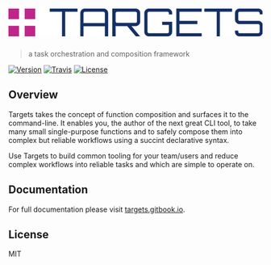 # ![Targets](targets-logo.png?raw=true "Targets")

> a task orchestration and composition framework

[![Version](https://img.shields.io/npm/v/targets.svg)]() [![Travis](https://img.shields.io/travis/machellerogden/targets.svg)]() [![License](https://img.shields.io/npm/l/targets.svg)]()

## Overview

Targets takes the concept of function composition and surfaces it to the command-line. It enables you, the author of the next great CLI tool, to take many small single-purpose functions and to safely compose them into complex but reliable workflows using a succint declarative syntax.

Use Targets to build common tooling for your team/users and reduce complex workflows into reliable tasks and which are simple to operate on.

## Documentation

For full documentation please visit [targets.gitbook.io](https://targets.gitbook.io).

## License

MIT
